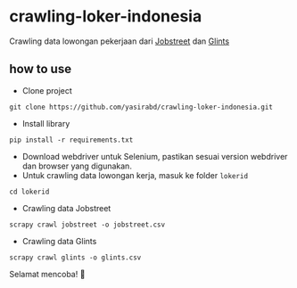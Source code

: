 # crawling-loker-indonesia
Crawling data lowongan pekerjaan dari [Jobstreet](https://www.jobstreet.co.id/) dan [Glints](https://glints.com/id)

## how to use
- Clone project
```
git clone https://github.com/yasirabd/crawling-loker-indonesia.git
```
- Install library
```
pip install -r requirements.txt
```
- Download webdriver untuk Selenium, pastikan sesuai version webdriver dan browser yang digunakan.
- Untuk crawling data lowongan kerja, masuk ke folder <code>lokerid</code>
```
cd lokerid
```
- Crawling data Jobstreet
```
scrapy crawl jobstreet -o jobstreet.csv
```
- Crawling data Glints
```
scrapy crawl glints -o glints.csv
```

Selamat mencoba! :penguin:
